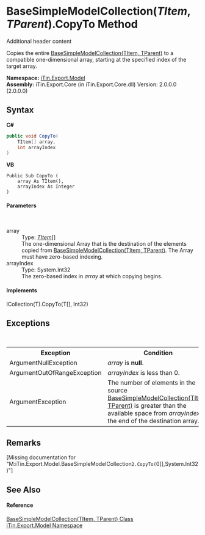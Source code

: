 # BaseSimpleModelCollection(*TItem*, *TParent*).CopyTo Method 
Additional header content 

Copies the entire <a href="T_iTin_Export_Model_BaseSimpleModelCollection_2">BaseSimpleModelCollection(TItem, TParent)</a> to a compatible one-dimensional array, starting at the specified index of the target array.

**Namespace:**&nbsp;<a href="N_iTin_Export_Model">iTin.Export.Model</a><br />**Assembly:**&nbsp;iTin.Export.Core (in iTin.Export.Core.dll) Version: 2.0.0.0 (2.0.0.0)

## Syntax

**C#**<br />
``` C#
public void CopyTo(
	TItem[] array,
	int arrayIndex
)
```

**VB**<br />
``` VB
Public Sub CopyTo ( 
	array As TItem(),
	arrayIndex As Integer
)
```


#### Parameters
&nbsp;<dl><dt>array</dt><dd>Type: <a href="T_iTin_Export_Model_BaseSimpleModelCollection_2">*TItem*</a>[]<br />The one-dimensional Array that is the destination of the elements copied from <a href="T_iTin_Export_Model_BaseSimpleModelCollection_2">BaseSimpleModelCollection(TItem, TParent)</a>. The Array must have zero-based indexing.</dd><dt>arrayIndex</dt><dd>Type: System.Int32<br />The zero-based index in *array* at which copying begins.</dd></dl>

#### Implements
ICollection(T).CopyTo(T[], Int32)<br />

## Exceptions
&nbsp;<table><tr><th>Exception</th><th>Condition</th></tr><tr><td>ArgumentNullException</td><td>*array* is <strong>null</strong>.</td></tr><tr><td>ArgumentOutOfRangeException</td><td>*arrayIndex* is less than 0.</td></tr><tr><td>ArgumentException</td><td>The number of elements in the source <a href="T_iTin_Export_Model_BaseSimpleModelCollection_2">BaseSimpleModelCollection(TItem, TParent)</a> is greater than the available space from *arrayIndex* to the end of the destination array.</td></tr></table>

## Remarks
\[Missing <remarks> documentation for "M:iTin.Export.Model.BaseSimpleModelCollection`2.CopyTo(`0[],System.Int32)"\]

## See Also


#### Reference
<a href="T_iTin_Export_Model_BaseSimpleModelCollection_2">BaseSimpleModelCollection(TItem, TParent) Class</a><br /><a href="N_iTin_Export_Model">iTin.Export.Model Namespace</a><br />